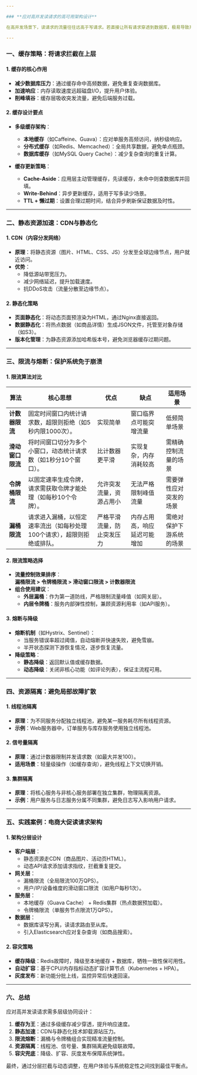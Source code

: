 ```yaml
---

### **应对高并发读请求的高可用架构设计**

在高并发场景下，读请求的流量往往远高于写请求。若直接让所有请求穿透到数据库，极易导致系统崩溃。本文从 **缓存优化**、**静态资源加速**、**限流熔断** 三个维度，阐述如何构建高性能、高可用的读请求处理架构。

---
```


### **一、缓存策略：将请求拦截在上层**

#### **1. 缓存的核心作用**
- **减少数据库压力**：通过缓存命中高频数据，避免重复查询数据库。  
- **加速响应**：内存读取速度远超磁盘I/O，提升用户体验。  
- **削峰填谷**：缓存层吸收突发流量，避免后端服务过载。  

#### **2. 缓存设计要点**
- **多级缓存架构**：  
  - **本地缓存**（如Caffeine、Guava）：应对单服务高频访问，纳秒级响应。  
  - **分布式缓存**（如Redis、Memcached）：全局共享数据，避免单点瓶颈。  
  - **数据库缓存**（如MySQL Query Cache）：减少复杂查询的重复计算。  

- **缓存更新策略**：  
  - **Cache-Aside**：应用层主动管理缓存，先读缓存，未命中则查数据库并回填。  
  - **Write-Behind**：异步更新缓存，适用于写多读少场景。  
  - **TTL + 懒过期**：设置合理过期时间，结合异步刷新保证数据及时性。  

---

### **二、静态资源加速：CDN与静态化**

#### **1. CDN（内容分发网络）**
- **原理**：将静态资源（图片、HTML、CSS、JS）分发至全球边缘节点，用户就近访问。  
- **优势**：  
  - 降低源站带宽压力。  
  - 减少网络延迟，提升加载速度。  
  - 抗DDoS攻击（流量分散至边缘节点）。  

#### **2. 静态化策略**
- **页面静态化**：将动态页面预渲染为HTML，通过Nginx直接返回。  
- **数据静态化**：将热点数据（如商品详情）生成JSON文件，托管至对象存储（如S3）。  
- **版本化管理**：为静态资源添加哈希版本号，避免浏览器缓存过期问题。  

---

### **三、限流与熔断：保护系统免于崩溃**

#### **1. 限流算法对比**
| **算法**         | **核心思想**                                                                 | **优点**                     | **缺点**                     | **适用场景**               |  
|------------------|-----------------------------------------------------------------------------|------------------------------|------------------------------|----------------------------|  
| **计数器限流**   | 固定时间窗口内统计请求数，超限则拒绝（如5秒内限1000次）。                   | 实现简单                     | 窗口临界点可能突增流量       | 低频简单场景               |  
| **滑动窗口限流** | 将时间窗口切分为多个小窗口，动态统计请求数（如1秒分10个窗口）。             | 比计数器更平滑               | 实现复杂，内存消耗较高       | 需精确控制流量的场景       |  
| **令牌桶限流**   | 以固定速率生成令牌，请求需获取令牌才能处理（如每秒10个令牌）。              | 允许突发流量，资源占用小     | 无法严格限制峰值流量         | 需要弹性应对突发的场景     |  
| **漏桶限流**     | 请求进入漏桶，以恒定速率流出（如每秒处理100个请求），超限则拒绝或排队。     | 严格平滑流量，防止突发压力   | 内存占用高，响应延迟可能增加 | 需绝对保护下游系统的场景   |  

#### **2. 限流策略选择**
- **流量控制效果排序**：  
  **漏桶限流 > 令牌桶限流 > 滑动窗口限流 > 计数器限流**  
- **组合使用建议**：  
  - **外层漏桶**：作为第一道防线，严格限制流量峰值（如网关层）。  
  - **内层令牌桶**：服务内部弹性控制，兼顾资源利用率（如API服务）。  

#### **3. 熔断与降级**
- **熔断机制**（如Hystrix、Sentinel）：  
  - 当服务错误率超过阈值，自动熔断并快速失败，避免雪崩。  
  - 半开状态探测下游恢复情况，逐步恢复流量。  
- **降级策略**：  
  - **静态降级**：返回默认值或缓存数据。  
  - **动态降级**：关闭非核心功能（如评论列表），保证主流程可用。  

---

### **四、资源隔离：避免局部故障扩散**

#### **1. 线程池隔离**
- **原理**：为不同服务分配独立线程池，避免某一服务耗尽所有线程资源。  
- **示例**：Web服务器中，订单服务与库存服务使用独立线程池。  

#### **2. 信号量隔离**
- **原理**：通过计数器限制并发请求数（如最大并发100）。  
- **适用场景**：轻量级操作（如缓存查询），避免线程上下文切换开销。  

#### **3. 集群隔离**
- **原理**：将核心服务与非核心服务部署在独立集群，物理隔离资源。  
- **示例**：用户服务与日志服务分属不同集群，避免日志写入影响用户请求。  

---

### **五、实践案例：电商大促读请求架构**

#### **1. 架构分层设计**
- **客户端层**：  
  - 静态资源走CDN（商品图片、活动页HTML）。  
  - 动态API请求添加请求指纹，拦截重复提交。  
- **网关层**：  
  - 漏桶限流（全局限流100万QPS）。  
  - 用户/IP/设备维度的滑动窗口限流（如用户每秒1次）。  
- **服务层**：  
  - 本地缓存（Guava Cache） + Redis集群（热点数据预加载）。  
  - 令牌桶限流（单服务节点限流1万QPS）。  
- **数据层**：  
  - 数据库读写分离，读请求路由至从库。  
  - 引入Elasticsearch应对复杂查询（如商品搜索）。  

#### **2. 容灾策略**
- **缓存降级**：Redis故障时，降级至本地缓存 + 数据库，牺牲一致性保可用性。  
- **自动扩容**：基于CPU/内存指标动态扩容计算节点（Kubernetes + HPA）。  
- **灰度发布**：新功能分批上线，监控异常后快速回滚。  

---

### **六、总结**  
应对高并发读请求需多层级协同设计：  
1. **缓存为王**：通过多级缓存减少穿透，提升响应速度。  
2. **静态加速**：CDN与静态化技术卸载源站压力。  
3. **限流熔断**：漏桶与令牌桶组合实现精准流量控制。  
4. **资源隔离**：线程池、信号量、集群隔离避免级联故障。  
5. **容灾兜底**：降级、扩容、灰度发布保障系统弹性。  

最终，通过分层拦截与动态调整，在用户体验与系统稳定性之间找到最佳平衡点。


